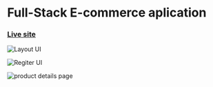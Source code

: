 # Full-Stack E-commerce aplication

### [Live site](https://shoppy-commerce.netlify.app/)

![Layout UI](https://i.ibb.co/p07NXGS/Shoppy-commerce.png)

![Regiter UI](https://i.ibb.co/nfRCTCQ/Shoppy-commerce.png)

![product details page](https://i.ibb.co/cy6HHWp/Shoppy-commerce.png)